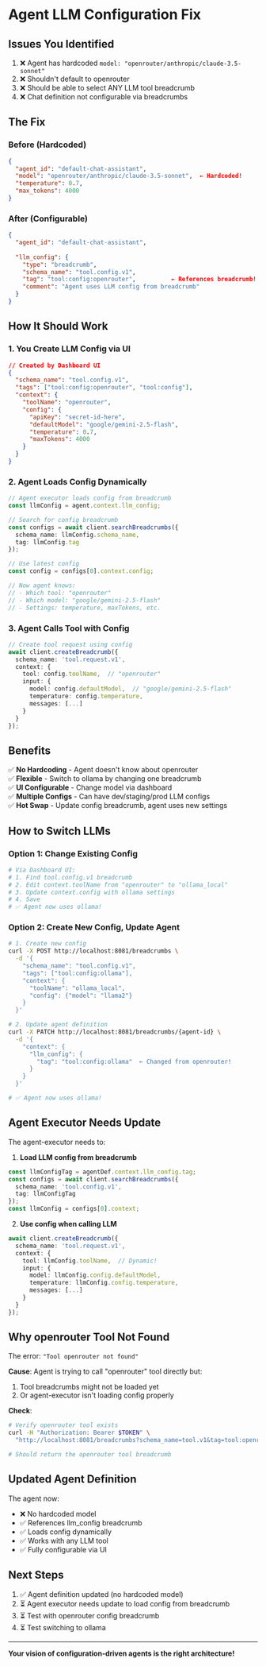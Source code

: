 # Agent LLM Configuration Fix

## Issues You Identified

1. ❌ Agent has hardcoded `model: "openrouter/anthropic/claude-3.5-sonnet"`
2. ❌ Shouldn't default to openrouter
3. ❌ Should be able to select ANY LLM tool breadcrumb
4. ❌ Chat definition not configurable via breadcrumbs

## The Fix

### Before (Hardcoded)
```json
{
  "agent_id": "default-chat-assistant",
  "model": "openrouter/anthropic/claude-3.5-sonnet",  ← Hardcoded!
  "temperature": 0.7,
  "max_tokens": 4000
}
```

### After (Configurable)
```json
{
  "agent_id": "default-chat-assistant",
  
  "llm_config": {
    "type": "breadcrumb",
    "schema_name": "tool.config.v1",
    "tag": "tool:config:openrouter",          ← References breadcrumb!
    "comment": "Agent uses LLM config from breadcrumb"
  }
}
```

## How It Should Work

### 1. You Create LLM Config via UI
```json
// Created by Dashboard UI
{
  "schema_name": "tool.config.v1",
  "tags": ["tool:config:openrouter", "tool:config"],
  "context": {
    "toolName": "openrouter",
    "config": {
      "apiKey": "secret-id-here",
      "defaultModel": "google/gemini-2.5-flash",
      "temperature": 0.7,
      "maxTokens": 4000
    }
  }
}
```

### 2. Agent Loads Config Dynamically
```typescript
// Agent executor loads config from breadcrumb
const llmConfig = agent.context.llm_config;

// Search for config breadcrumb
const configs = await client.searchBreadcrumbs({
  schema_name: llmConfig.schema_name,
  tag: llmConfig.tag
});

// Use latest config
const config = configs[0].context.config;

// Now agent knows:
// - Which tool: "openrouter"
// - Which model: "google/gemini-2.5-flash"  
// - Settings: temperature, maxTokens, etc.
```

### 3. Agent Calls Tool with Config
```typescript
// Create tool request using config
await client.createBreadcrumb({
  schema_name: 'tool.request.v1',
  context: {
    tool: config.toolName,  // "openrouter"
    input: {
      model: config.defaultModel,  // "google/gemini-2.5-flash"
      temperature: config.temperature,
      messages: [...]
    }
  }
});
```

## Benefits

✅ **No Hardcoding** - Agent doesn't know about openrouter  
✅ **Flexible** - Switch to ollama by changing one breadcrumb  
✅ **UI Configurable** - Change model via dashboard  
✅ **Multiple Configs** - Can have dev/staging/prod LLM configs  
✅ **Hot Swap** - Update config breadcrumb, agent uses new settings  

## How to Switch LLMs

### Option 1: Change Existing Config
```bash
# Via Dashboard UI:
# 1. Find tool.config.v1 breadcrumb
# 2. Edit context.toolName from "openrouter" to "ollama_local"
# 3. Update context.config with ollama settings
# 4. Save
# ✅ Agent now uses ollama!
```

### Option 2: Create New Config, Update Agent
```bash
# 1. Create new config
curl -X POST http://localhost:8081/breadcrumbs \
  -d '{
    "schema_name": "tool.config.v1",
    "tags": ["tool:config:ollama"],
    "context": {
      "toolName": "ollama_local",
      "config": {"model": "llama2"}
    }
  }'

# 2. Update agent definition
curl -X PATCH http://localhost:8081/breadcrumbs/{agent-id} \
  -d '{
    "context": {
      "llm_config": {
        "tag": "tool:config:ollama"  ← Changed from openrouter!
      }
    }
  }'

# ✅ Agent now uses ollama!
```

## Agent Executor Needs Update

The agent-executor needs to:

1. **Load LLM config from breadcrumb**
```typescript
const llmConfigTag = agentDef.context.llm_config.tag;
const configs = await client.searchBreadcrumbs({
  schema_name: 'tool.config.v1',
  tag: llmConfigTag
});
const llmConfig = configs[0].context;
```

2. **Use config when calling LLM**
```typescript
await client.createBreadcrumb({
  schema_name: 'tool.request.v1',
  context: {
    tool: llmConfig.toolName,  // Dynamic!
    input: {
      model: llmConfig.config.defaultModel,
      temperature: llmConfig.config.temperature,
      messages: [...]
    }
  }
});
```

## Why openrouter Tool Not Found

The error: `"Tool openrouter not found"`

**Cause**: Agent is trying to call "openrouter" tool directly but:
1. Tool breadcrumbs might not be loaded yet
2. Or agent-executor isn't loading config properly

**Check**:
```bash
# Verify openrouter tool exists
curl -H "Authorization: Bearer $TOKEN" \
  "http://localhost:8081/breadcrumbs?schema_name=tool.v1&tag=tool:openrouter"

# Should return the openrouter tool breadcrumb
```

## Updated Agent Definition

The agent now:
- ❌ No hardcoded model
- ✅ References llm_config breadcrumb
- ✅ Loads config dynamically
- ✅ Works with any LLM tool
- ✅ Fully configurable via UI

## Next Steps

1. ✅ Agent definition updated (no hardcoded model)
2. ⏳ Agent executor needs update to load config from breadcrumb
3. ⏳ Test with openrouter config breadcrumb
4. ⏳ Test switching to ollama

---

**Your vision of configuration-driven agents is the right architecture!**

